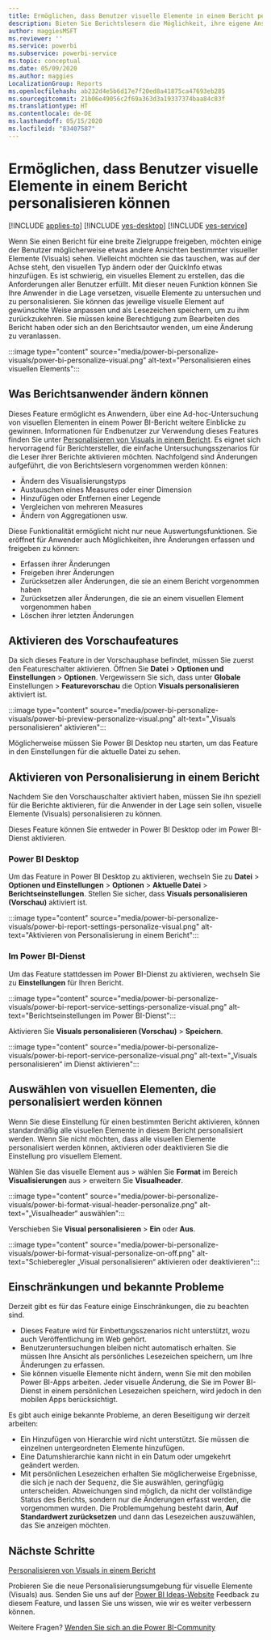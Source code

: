 ```yaml
---
title: Ermöglichen, dass Benutzer visuelle Elemente in einem Bericht personalisieren können
description: Bieten Sie Berichtslesern die Möglichkeit, ihre eigene Ansicht eines Berichts zu erstellen, ohne ihn zu bearbeiten.
author: maggiesMSFT
ms.reviewer: ''
ms.service: powerbi
ms.subservice: powerbi-service
ms.topic: conceptual
ms.date: 05/09/2020
ms.author: maggies
LocalizationGroup: Reports
ms.openlocfilehash: ab232d4e5b6d17e7f20ed8a41875ca47693eb285
ms.sourcegitcommit: 21b06e49056c2f69a363d3a19337374baa84c83f
ms.translationtype: HT
ms.contentlocale: de-DE
ms.lasthandoff: 05/15/2020
ms.locfileid: "83407587"
---
```

# <a name="let-users-personalize-visuals-in-a-report"></a>Ermöglichen, dass Benutzer visuelle Elemente in einem Bericht personalisieren können

[!INCLUDE [applies-to](../includes/applies-to.md)] [!INCLUDE [yes-desktop](../includes/yes-desktop.md)] [!INCLUDE [yes-service](../includes/yes-service.md)]

Wenn Sie einen Bericht für eine breite Zielgruppe freigeben, möchten einige der Benutzer möglicherweise etwas andere Ansichten bestimmter visueller Elemente (Visuals) sehen. Vielleicht möchten sie das tauschen, was auf der Achse steht, den visuellen Typ ändern oder der QuickInfo etwas hinzufügen. Es ist schwierig, ein visuelles Element zu erstellen, das die Anforderungen aller Benutzer erfüllt. Mit dieser neuen Funktion können Sie Ihre Anwender in die Lage versetzen, visuelle Elemente zu untersuchen und zu personalisieren. Sie können das jeweilige visuelle Element auf gewünschte Weise anpassen und als Lesezeichen speichern, um zu ihm zurückzukehren. Sie müssen keine Berechtigung zum Bearbeiten des Bericht haben oder sich an den Berichtsautor wenden, um eine Änderung zu veranlassen.

:::image type="content" source="media/power-bi-personalize-visuals/power-bi-personalize-visual.png" alt-text="Personalisieren eines visuellen Elements":::
 
## <a name="what-report-consumers-can-change"></a>Was Berichtsanwender ändern können

Dieses Feature ermöglicht es Anwendern, über eine Ad-hoc-Untersuchung von visuellen Elementen in einem Power BI-Bericht weitere Einblicke zu gewinnen. Informationen für Endbenutzer zur Verwendung dieses Features finden Sie unter [Personalisieren von Visuals in einem Bericht](../consumer/end-user-personalize-visuals.md). Es eignet sich hervorragend für Berichtersteller, die einfache Untersuchungsszenarios für die Leser ihrer Berichte aktivieren möchten. Nachfolgend sind Änderungen aufgeführt, die von Berichtslesern vorgenommen werden können:

- Ändern des Visualisierungstyps
- Austauschen eines Measures oder einer Dimension
- Hinzufügen oder Entfernen einer Legende
- Vergleichen von mehreren Measures
- Ändern von Aggregationen usw.

Diese Funktionalität ermöglicht nicht nur neue Auswertungsfunktionen. Sie eröffnet für Anwender auch Möglichkeiten, ihre Änderungen erfassen und freigeben zu können:

- Erfassen ihrer Änderungen
- Freigeben ihrer Änderungen
- Zurücksetzen aller Änderungen, die sie an einem Bericht vorgenommen haben
- Zurücksetzen aller Änderungen, die sie an einem visuellen Element vorgenommen haben
- Löschen ihrer letzten Änderungen

## <a name="turn-on-the-preview-feature"></a>Aktivieren des Vorschaufeatures

Da sich dieses Feature in der Vorschauphase befindet, müssen Sie zuerst den Featureschalter aktivieren. Öffnen Sie **Datei** > **Optionen und Einstellungen** > **Optionen**. Vergewissern Sie sich, dass unter **Globale** Einstellungen > **Featurevorschau** die Option **Visuals personalisieren** aktiviert ist.

:::image type="content" source="media/power-bi-personalize-visuals/power-bi-preview-personalize-visual.png" alt-text="„Visuals personalisieren“ aktivieren":::

Möglicherweise müssen Sie Power BI Desktop neu starten, um das Feature in den Einstellungen für die aktuelle Datei zu sehen.

## <a name="enable-personalization-in-a-report"></a>Aktivieren von Personalisierung in einem Bericht

Nachdem Sie den Vorschauschalter aktiviert haben, müssen Sie ihn speziell für die Berichte aktivieren, für die Anwender in der Lage sein sollen, visuelle Elemente (Visuals) personalisieren zu können.

Dieses Feature können Sie entweder in Power BI Desktop oder im Power BI-Dienst aktivieren.

### <a name="in-power-bi-desktop"></a>Power BI Desktop

Um das Feature in Power BI Desktop zu aktivieren, wechseln Sie zu **Datei** > **Optionen und Einstellungen** > **Optionen** > **Aktuelle Datei** > **Berichtseinstellungen**. Stellen Sie sicher, dass **Visuals personalisieren (Vorschau)** aktiviert ist.

:::image type="content" source="media/power-bi-personalize-visuals/power-bi-report-settings-personalize-visual.png" alt-text="Aktivieren von Personalisierung in einem Bericht":::

### <a name="in-the-power-bi-service"></a>Im Power BI-Dienst

Um das Feature stattdessen im Power BI-Dienst zu aktivieren, wechseln Sie zu **Einstellungen** für Ihren Bericht.

:::image type="content" source="media/power-bi-personalize-visuals/power-bi-report-service-settings-personalize-visual.png" alt-text="Berichtseinstellungen im Power BI-Dienst":::

Aktivieren Sie **Visuals personalisieren (Vorschau)**  > **Speichern**.

:::image type="content" source="media/power-bi-personalize-visuals/power-bi-report-service-personalize-visual.png" alt-text="„Visuals personalisieren“ im Dienst aktivieren":::

## <a name="select-visuals-that-can-be-personalized"></a>Auswählen von visuellen Elementen, die personalisiert werden können

Wenn Sie diese Einstellung für einen bestimmten Bericht aktivieren, können standardmäßig alle visuellen Elemente in diesem Bericht personalisiert werden. Wenn Sie nicht möchten, dass alle visuellen Elemente personalisiert werden können, aktivieren oder deaktivieren Sie die Einstellung pro visuellem Element.

Wählen Sie das visuelle Element aus > wählen Sie **Format** im Bereich **Visualisierungen** aus > erweitern Sie **Visualheader**.

:::image type="content" source="media/power-bi-personalize-visuals/power-bi-format-visual-header-personalize.png" alt-text="„Visualheader“ auswählen":::
 
Verschieben Sie **Visual personalisieren** >  **Ein** oder **Aus**.

:::image type="content" source="media/power-bi-personalize-visuals/power-bi-format-visual-personalize-on-off.png" alt-text="Schieberegler „Visual personalisieren“ aktivieren oder deaktivieren":::


## <a name="limitations-and-known-issues"></a>Einschränkungen und bekannte Probleme

Derzeit gibt es für das Feature einige Einschränkungen, die zu beachten sind.

- Dieses Feature wird für Einbettungsszenarios nicht unterstützt, wozu auch Veröffentlichung im Web gehört.
- Benutzeruntersuchungen bleiben nicht automatisch erhalten. Sie müssen Ihre Ansicht als persönliches Lesezeichen speichern, um Ihre Änderungen zu erfassen.
- Sie können visuelle Elemente nicht ändern, wenn Sie mit den mobilen Power BI-Apps arbeiten. Jeder visuelle Änderung, die Sie im Power BI-Dienst in einem persönlichen Lesezeichen speichern, wird jedoch in den mobilen Apps berücksichtigt.

Es gibt auch einige bekannte Probleme, an deren Beseitigung wir derzeit arbeiten:

- Ein Hinzufügen von Hierarchie wird nicht unterstützt. Sie müssen die einzelnen untergeordneten Elemente hinzufügen.
- Eine Datumshierarchie kann nicht in ein Datum oder umgekehrt geändert werden. 
- Mit persönlichen Lesezeichen erhalten Sie möglicherweise Ergebnisse, die sich je nach der Sequenz, die Sie auswählen, geringfügig unterscheiden. Abweichungen sind möglich, da nicht der vollständige Status des Berichts, sondern nur die Änderungen erfasst werden, die vorgenommen wurden. Die Problemumgehung besteht darin, **Auf Standardwert zurücksetzen** und dann das Lesezeichen auszuwählen, das Sie anzeigen möchten. 

## <a name="next-steps"></a>Nächste Schritte

[Personalisieren von Visuals in einem Bericht](../consumer/end-user-personalize-visuals.md)     

Probieren Sie die neue Personalisierungsumgebung für visuelle Elemente (Visuals) aus. Senden Sie uns auf der [Power BI Ideas-Website](https://ideas.powerbi.com/forums/265200-power-bi) Feedback zu diesem Feature, und lassen Sie uns wissen, wie wir es weiter verbessern können. 

Weitere Fragen? [Wenden Sie sich an die Power BI-Community](https://community.powerbi.com/)
